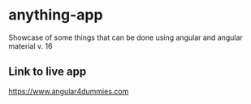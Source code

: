 # anything-app
Showcase of some things that can be done using angular and angular material v. 16

## Link to live app
https://www.angular4dummies.com 